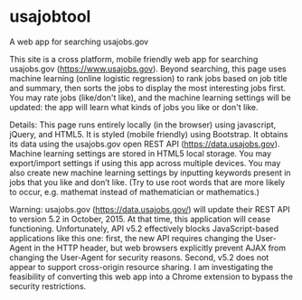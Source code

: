 # usajobtool
A web app for searching usajobs.gov

This site is a cross platform, mobile friendly web app for searching usajobs.gov (https://www.usajobs.gov). Beyond searching, this page uses machine learning (online logistic regression) to rank jobs based on job title and summary, then sorts the jobs to display the most interesting jobs first. You may rate jobs (like/don't like), and the machine learning settings will be updated: the app will learn what kinds of jobs you like or don't like.  

Details: 
This page runs entirely locally (in the browser) using javascript, jQuery, and HTML5.  It is styled (mobile friendly) using Bootstrap. It obtains its data using the usajobs.gov open REST API (https://data.usajobs.gov). Machine learning settings are stored in HTML5 local storage. You may export/import settings if using this app across multiple devices. You may also create new machine learning settings by inputting keywords present in jobs that you like and don’t like.  (Try to use root words that are more likely to occur, e.g. mathemat instead of mathematician or mathematics.)

Warning: 
usajobs.gov (https://data.usajobs.gov/) will update their REST API to version 5.2 in October, 2015.  At that time, this application will cease functioning.  Unfortunately, API v5.2 effectively blocks JavaScript-based applications like this one:  first, the new API requires changing the User-Agent in the HTTP header, but web browsers explicitly prevent AJAX from changing the User-Agent for security reasons.  Second, v5.2 does not appear to support cross-origin resource sharing.  I am investigating the feasibility of converting this web app into a Chrome extension to bypass the security restrictions. 
